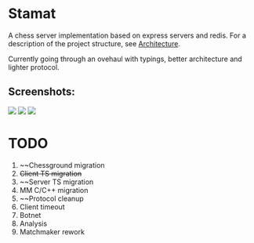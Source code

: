 # Stamat
A chess server implementation based on express servers and redis. For a description of the project structure, see [Architecture](https://github.com/lyuben-todorov/ebre-debre/blob/master/Architecture.md).    

Currently going through an ovehaul with typings, better architecture and lighter protocol.

## Screenshots:
![](https://i.imgur.com/Oh9UVo5.png)
![](https://i.imgur.com/AJehSX3.png)
![](https://i.imgur.com/IOF1i0k.png)

# TODO
1. ~~Chessground migration
1. ~~Client TS migration~~
2. ~~Server TS migration
3. MM C/C++ migration
4. ~~Protocol cleanup
5. Client timeout
15. Botnet
16. Analysis
17. Matchmaker rework
